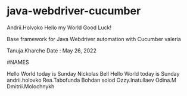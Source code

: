 # java-webdriver-cucumber
Andrii.Holvoko
Hello my World
Good Luck!

Base framework for Java Webdriver automation with Cucumber
valeria

Tanuja.Kharche
Date : May 26, 2022

#NAMES

Hello World today is Sunday
Nickolas Bell
Hello World today is Sunday
andrii.holovko
Rea.Tabofunda
Bohdan solod
Ozzy.Inatullaev
Odina.M
Dmitrii.Molochnykh
